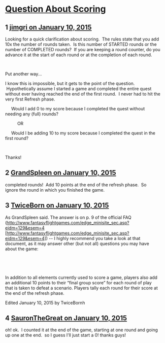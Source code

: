 # [Question About Scoring](https://community.fantasyflightgames.com/topic/131422-question-about-scoring/)

## 1 [jimgri on January 10, 2015](https://community.fantasyflightgames.com/topic/131422-question-about-scoring/?do=findComment&comment=1400086)

Looking for a quick clarification about scoring.  The rules state that you add 10x the number of rounds taken.  Is this number of STARTED rounds or the number of COMPLETED rounds?  If you are keeping a round counter, do you advance it at the start of each round or at the completion of each round.

 

Put another way...

I know this is impossible, but it gets to the point of the question.  Hypothetically assume I started a game and completed the entire quest without ever having reached the end of the first round.  I never had to hit the very first Refresh phase.

     Would I add 0 to my score because I completed the quest without needing any (full) rounds?

          OR

     Would I be adding 10 to my score because I completed the quest in the first round? 

 

Thanks!

## 2 [GrandSpleen on January 10, 2015](https://community.fantasyflightgames.com/topic/131422-question-about-scoring/?do=findComment&comment=1400105)

completed rounds!  Add 10 points at the end of the refresh phase.  So ignore the round in which you finished the game.

## 3 [TwiceBorn on January 10, 2015](https://community.fantasyflightgames.com/topic/131422-question-about-scoring/?do=findComment&comment=1400769)

As GrandSpleen said. The answer is on p. 9 of the official FAQ (http://www.fantasyflightgames.com/edge_minisite_sec.asp?eidm=129&esem=4 [http://www.fantasyflightgames.com/edge_minisite_sec.asp?eidm=129&esem=4]) -- I highly recommend you take a look at that document, as it may answer other (but not all) questions you may have about the game:

 

 

In addition to all elements currently used to score a game, players also add an additional 10 points to their “final group score” for each round of play that is taken to defeat a scenario. Players tally each round for their score at the end of the refresh phase.

Edited January 10, 2015 by TwiceBornh

## 4 [SauronTheGreat on January 10, 2015](https://community.fantasyflightgames.com/topic/131422-question-about-scoring/?do=findComment&comment=1400789)

oh! ok.  I counted it at the end of the game, starting at one round and going up one at the end.  so I guess I'll just start a 0! thanks guys!

